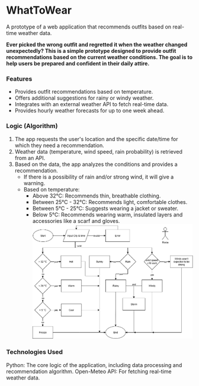 # WhatToWear
A prototype of a web application that recommends outfits based on real-time weather data.

**Ever picked the wrong outfit and regretted it when the weather changed unexpectedly? This is a simple prototype designed to provide outfit recommendations based on the current weather conditions. The goal is to help users be prepared and confident in their daily attire.**

### Features
* Provides outfit recommendations based on temperature.
* Offers additional suggestions for rainy or windy weather.
* Integrates with an external weather API to fetch real-time data.
* Provides hourly weather forecasts for up to one week ahead.

### Logic (Algorithm)
1. The app requests the user's location and the specific date/time for which they need a recommendation.
2. Weather data (temperature, wind speed, rain probability) is retrieved from an API.
3. Based on the data, the app analyzes the conditions and provides a recommendation.
   * If there is a possibility of rain and/or strong wind, it will give a warning.
   * Based on temperature:
      * Above 32°C: Recommends thin, breathable clothing.
      * Between 25°C - 32°C: Recommends light, comfortable clothes.
      * Between 5°C - 25°C: Suggests wearing a jacket or sweater.
      * Below 5°C: Recommends wearing warm, insulated layers and accessories like a scarf and gloves.
![Flowchart System](flowchart.drawio.png)

### Technologies Used
Python: The core logic of the application, including data processing and recommendation algorithm.
Open-Meteo API: For fetching real-time weather data.
